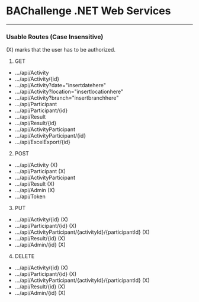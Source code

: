 # BAChallenge .NET Web Services
***

### Usable Routes (Case Insensitive)

(X) marks that the user has to be authorized.

1. GET
  * .../api/Activity
  * .../api/Activity/{id}
  * .../api/Activity?date="insertdatehere"
  * .../api/Activity?location="insertlocationhere"
  * .../api/Activity?branch="insertbranchhere"
  * .../api/Participant
  * .../api/Participant/{id}
  * .../api/Result
  * .../api/Result/{id}
  * .../api/ActivityParticipant
  * .../api/ActivityParticipant/{id}
  * .../api/ExcelExport/{id}
2. POST
  * .../api/Activity (X)
  * .../api/Participant (X)
  * .../api/ActivityParticipant
  * .../api/Result (X)
  * .../api/Admin (X)
  * .../api/Token
3. PUT
  * .../api/Activity/{id} (X)
  * .../api/Participant/{id} (X)
  * .../api/ActivityParticipant/{activityId}/{participantId} (X)
  * .../api/Result/{id} (X)
  * .../api/Admin/{id} (X)
4. DELETE
  * .../api/Activity/{id} (X)
  * .../api/Participant/{id} (X)
  * .../api/ActivityParticipant/{activityId}/{participantId} (X)
  * .../api/Result/{id} (X)
  * .../api/Admin/{id} (X)

